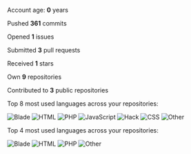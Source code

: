 Account age: **0** years

Pushed **361** commits

Opened **1** issues

Submitted **3** pull requests

Received **1** stars

Own **9** repositories

Contributed to **3** public repositories

Top 8 most used languages across your repositories:

![Blade](https://img.shields.io/static/v1?style=flat-square&label=%E2%A0%80&color=555&labelColor=%23f7523f&message=Blade%EF%B8%B147.6%25)
![HTML](https://img.shields.io/static/v1?style=flat-square&label=%E2%A0%80&color=555&labelColor=%23e34c26&message=HTML%EF%B8%B129.8%25)
![PHP](https://img.shields.io/static/v1?style=flat-square&label=%E2%A0%80&color=555&labelColor=%234F5D95&message=PHP%EF%B8%B112.1%25)
![JavaScript](https://img.shields.io/static/v1?style=flat-square&label=%E2%A0%80&color=555&labelColor=%23f1e05a&message=JavaScript%EF%B8%B19.4%25)
![Hack](https://img.shields.io/static/v1?style=flat-square&label=%E2%A0%80&color=555&labelColor=%23878787&message=Hack%EF%B8%B10.4%25)
![CSS](https://img.shields.io/static/v1?style=flat-square&label=%E2%A0%80&color=555&labelColor=%23563d7c&message=CSS%EF%B8%B10.1%25)
![Other](https://img.shields.io/static/v1?style=flat-square&label=%E2%A0%80&color=555&labelColor=%23ededed&message=Other%EF%B8%B10.2%25)

Top 4 most used languages across your repositories:

![Blade](https://img.shields.io/static/v1?style=flat-square&label=%E2%A0%80&color=555&labelColor=%23f7523f&message=Blade%EF%B8%B147.6%25)
![HTML](https://img.shields.io/static/v1?style=flat-square&label=%E2%A0%80&color=555&labelColor=%23e34c26&message=HTML%EF%B8%B129.8%25)
![PHP](https://img.shields.io/static/v1?style=flat-square&label=%E2%A0%80&color=555&labelColor=%234F5D95&message=PHP%EF%B8%B112.1%25)
![Other](https://img.shields.io/static/v1?style=flat-square&label=%E2%A0%80&color=555&labelColor=%23ededed&message=Other%EF%B8%B110.3%25)
